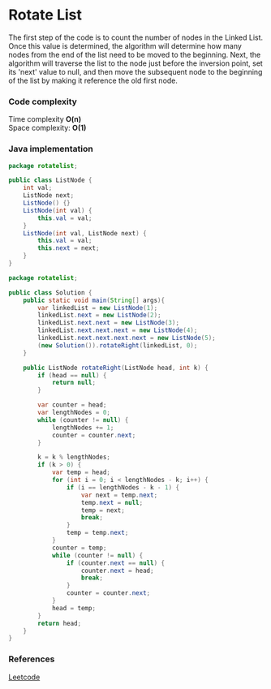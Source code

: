 # Rotate List

The first step of the code is to count the number of nodes in the Linked List. Once this value is determined, the algorithm will determine how many nodes from the end of the list need to be moved to the beginning. Next, the algorithm will traverse the list to the node just before the inversion point, set its 'next' value to null, and then move the subsequent node to the beginning of the list by making it reference the old first node.

### Code complexity
Time complexity **O(n)** \
Space complexity: **O(1)**

### Java implementation

``` Java
package rotatelist;

public class ListNode {
    int val;
    ListNode next;
    ListNode() {}
    ListNode(int val) {
        this.val = val;
    }
    ListNode(int val, ListNode next) {
        this.val = val;
        this.next = next;
    }
}
```

``` Java
package rotatelist;

public class Solution {
    public static void main(String[] args){
        var linkedList = new ListNode(1);
        linkedList.next = new ListNode(2);
        linkedList.next.next = new ListNode(3);
        linkedList.next.next.next = new ListNode(4);
        linkedList.next.next.next.next = new ListNode(5);
        (new Solution()).rotateRight(linkedList, 0);
    }

    public ListNode rotateRight(ListNode head, int k) {
        if (head == null) {
            return null;
        }

        var counter = head;
        var lengthNodes = 0;
        while (counter != null) {
            lengthNodes += 1;
            counter = counter.next;
        }

        k = k % lengthNodes;
        if (k > 0) {
            var temp = head;
            for (int i = 0; i < lengthNodes - k; i++) {
                if (i == lengthNodes - k - 1) {
                    var next = temp.next;
                    temp.next = null;
                    temp = next;
                    break;
                }
                temp = temp.next;
            }
            counter = temp;
            while (counter != null) {
                if (counter.next == null) {
                    counter.next = head;
                    break;
                }
                counter = counter.next;
            }
            head = temp;
        }
        return head;
    }
}
```

### References
[Leetcode](https://leetcode.com/problems/rotate-list/)
